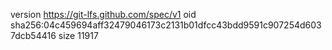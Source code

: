 version https://git-lfs.github.com/spec/v1
oid sha256:04c459694aff32479046173c2131b01dfcc43bdd9591c907254d6037dcb54416
size 11917
